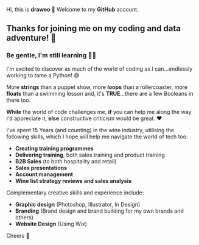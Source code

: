 Hi, this is **draweo** 👋 Welcome to my **GitHub** account.

## Thanks for joining me on my coding and data adventure! 🐍   
### Be gentle, I'm still learning 💩😆 

I'm excited to discover as much of the world of coding as I can...endlessly working to tame a Python! 😅

More **strings** than a puppet show, more **loops** than a rollercoaster, more **floats** than a swimming lesson and, it's **TRUE**...there are a few Booleans in there too.

**While** the world of code challenges me, **if** you can help me along the way I'd appreciate it, **else** constructive criticism would be great. ♥️

I've spent 15 Years (and counting) in the wine industry, utilising the following skills, which I hope will help me navigate the world of tech too:
* **Creating training programmes**
* **Delivering training**, both sales training and product training
* **B2B Sales** (to both hospitality and retail)
* **Sales presentations**
* **Account management**
* **Wine list strategy reviews and sales analysis**

Complementary creative skills and experience include:
* **Graphic design** (Photoshop, Illustrator, In Design)
* **Branding** (Brand design and brand building for my own brands and others)
* **Website Design** (Using Wix)

Cheers 🍻
